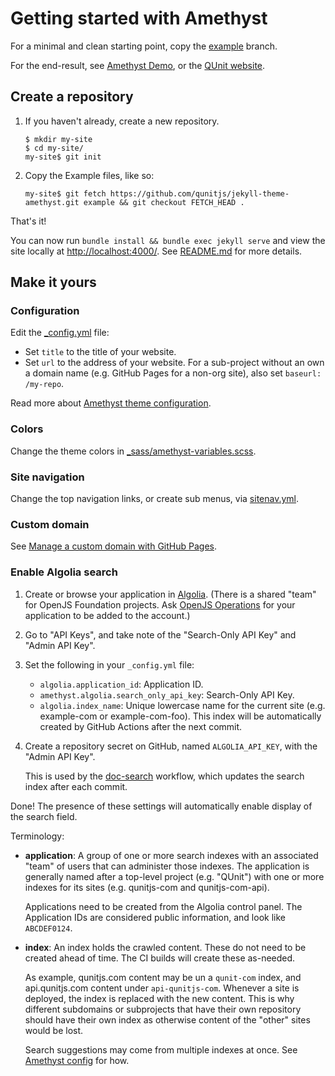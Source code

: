 # Getting started with Amethyst

For a minimal and clean starting point, copy the [example](https://github.com/qunitjs/jekyll-theme-amethyst/tree/example) branch.

For the end-result, see [Amethyst Demo](https://qunitjs.github.io/jekyll-theme-amethyst/), or the [QUnit website](https://qunitjs.com/).

## Create a repository

1. If you haven't already, create a new repository.
   ```
   $ mkdir my-site
   $ cd my-site/
   my-site$ git init
   ```

2. Copy the Example files, like so:
   ```
   my-site$ git fetch https://github.com/qunitjs/jekyll-theme-amethyst.git example && git checkout FETCH_HEAD .
   ```

That's it!

You can now run `bundle install && bundle exec jekyll serve` and view the site locally at <http://localhost:4000/>.
See [README.md](../README.md#contributing) for more details.

## Make it yours

### Configuration

Edit the [_config.yml](https://github.com/qunitjs/jekyll-theme-amethyst/blob/example/_config.yml) file:

* Set `title` to the title of your website.
* Set `url` to the address of your website.
  For a sub-project without an own a domain name (e.g. GitHub Pages for a non-org site), also set `baseurl: /my-repo`.

Read more about [Amethyst theme configuration](./config.md#readme).

### Colors

Change the theme colors in [_sass/amethyst-variables.scss](https://github.com/qunitjs/jekyll-theme-amethyst/blob/example/_sass/amethyst-variables.scss#L1).

### Site navigation

Change the top navigation links, or create sub menus, via [sitenav.yml](https://github.com/qunitjs/jekyll-theme-amethyst/blob/example/_data/sitenav.yml).

### Custom domain

See [Manage a custom domain with GitHub Pages](https://docs.github.com/en/free-pro-team@latest/github/working-with-github-pages/managing-a-custom-domain-for-your-github-pages-site).

### Enable Algolia search

1. Create or browse your application in [Algolia](https://www.algolia.com/). (There is a shared "team" for OpenJS Foundation projects. Ask [OpenJS Operations](https://openjsf.org/about/contact/) for your application to be added to the account.)
2. Go to "API Keys", and take note of the "Search-Only API Key" and "Admin API Key".
3. Set the following in your `_config.yml` file:
   - `algolia.application_id`: Application ID.
   - `amethyst.algolia.search_only_api_key`: Search-Only API Key.
   - `algolia.index_name`: Unique lowercase name for the current site (e.g. example-com or example-com-foo).
     This index will be automatically created by GitHub Actions after the next commit.
4. Create a repository secret on GitHub, named `ALGOLIA_API_KEY`, with the "Admin API Key".

   This is used by the [doc-search](https://github.com/qunitjs/jekyll-theme-amethyst/blob/main/.github/workflows/doc-search.yaml) workflow, which updates the search index after each commit.

Done! The presence of these settings will automatically enable display of the search field.

Terminology:

* **application**:
  A group of one or more search indexes with an associated "team" of users that can administer those indexes. The application is generally named after a top-level project (e.g. "QUnit") with one or more indexes for its sites (e.g. qunitjs-com and qunitjs-com-api).

  Applications need to be created from the Algolia control panel. The Application IDs are considered public information, and look like `ABCDEF0124`.

* **index**:
  An index holds the crawled content. These do not need to be created ahead of time. The CI builds will create these as-needed.

  As example, qunitjs.com content may be un a `qunit-com` index, and api.qunitjs.com content under `api-qunitjs-com`. Whenever a site is deployed, the index is replaced with the new content. This is why different subdomains or subprojects that have their own repository should have their own index as otherwise content of the "other" sites would be lost.

  Search suggestions may come from multiple indexes at once. See [Amethyst config](./config.md#readme) for how.
